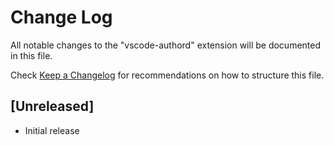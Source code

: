 # Change Log

All notable changes to the "vscode-authord" extension will be documented in this file.

Check [Keep a Changelog](http://keepachangelog.com/) for recommendations on how to structure this file.

## [Unreleased]

- Initial release